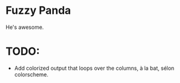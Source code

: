 # Fuzzy Panda

He's awesome.

# TODO: 
- Add colorized output that loops over the columns, à la bat, sélon colorscheme.
